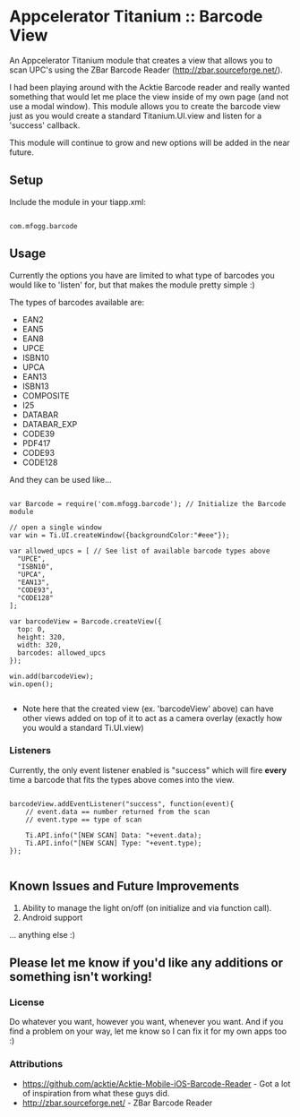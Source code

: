 Appcelerator Titanium :: Barcode View
=============

An Appcelerator Titanium module that creates a view that allows you to scan UPC's using the ZBar Barcode Reader (http://zbar.sourceforge.net/).

I had been playing around with the Acktie Barcode reader and really wanted something that would let me place the view inside of my own page (and not use a modal window). This module allows you to create the barcode view just as you would create a standard Titanium.UI.view and listen for a 'success' callback.

This module will continue to grow and new options will be added in the near future.

<h2>Setup</h2>

Include the module in your tiapp.xml:

<pre><code>
com.mfogg.barcode
</code></pre>

<h2>Usage</h2>

Currently the options you have are limited to what type of barcodes you would like to 'listen' for, but that makes the module pretty simple :)

The types of barcodes available are:

* EAN2
* EAN5
* EAN8
* UPCE
* ISBN10
* UPCA
* EAN13
* ISBN13
* COMPOSITE
* I25
* DATABAR
* DATABAR_EXP
* CODE39
* PDF417
* CODE93
* CODE128

And they can be used like...

<pre><code>
var Barcode = require('com.mfogg.barcode'); // Initialize the Barcode module

// open a single window
var win = Ti.UI.createWindow({backgroundColor:"#eee"});

var allowed_upcs = [ // See list of available barcode types above
  "UPCE",
  "ISBN10",
  "UPCA",
  "EAN13",
  "CODE93",
  "CODE128"
];

var barcodeView = Barcode.createView({
  top: 0,
  height: 320,
  width: 320,
  barcodes: allowed_upcs
});

win.add(barcodeView);
win.open();

</code></pre>
* Note here that the created view (ex. 'barcodeView' above) can have other views added on top of it to act as a camera overlay (exactly how you would a standard Ti.UI.view)


<h3>Listeners</h3>

Currently, the only event listener enabled is "success" which will fire __every__ time a barcode that fits the types above comes into the view.

<pre><code>
barcodeView.addEventListener("success", function(event){
	// event.data == number returned from the scan
	// event.type == type of scan
	
	Ti.API.info("[NEW SCAN] Data: "+event.data);
	Ti.API.info("[NEW SCAN] Type: "+event.type);
});

</code></pre>

<h2>Known Issues and Future Improvements</h2>

1. Ability to manage the light on/off (on initialize and via function call).
2. Android support

... anything else :)

<h2>Please let me know if you'd like any additions or something isn't working!</h2>

<h3>License</h3>
Do whatever you want, however you want, whenever you want. And if you find a problem on your way, let me know so I can fix it for my own apps too :)

<h3>Attributions</h3>

* https://github.com/acktie/Acktie-Mobile-iOS-Barcode-Reader - Got a lot of inspiration from what these guys did.
* http://zbar.sourceforge.net/ - ZBar Barcode Reader


